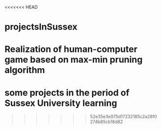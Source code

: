 <<<<<<< HEAD
# projectsInSussex

Realization of human-computer game based on max-min pruning algorithm
=======
# some projects in the period of Sussex University learning 
>>>>>>> 52e35e3e975d17232185c2a28f0274b85cb18d82
